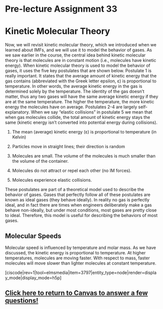 <div style="float:right;margin:auto"><ebook-button title="Kinetic Molecular Theory" link="https://genchem.science.psu.edu/12-1-kinetic-molecular-theory"></ebook-button></div>

# Pre-lecture Assignment 33

# Kinetic Molecular Theory

Now, we will revisit kinetic molecular theory, which we introduced when we learned about IMFs, and we will use it to model the behavior of gases. As we saw earlier in the course, the central idea behind kinetic molecular theory is that molecules are in constant motion (i.e., molecules have kinetic energy). When kinetic molecular theory is used to model the behavior of gases, it uses the five key postulates that are shown below. Postulate 1 is really important. It states that the average amount of kinetic energy that the gas contains (abbreviated with the Greek letter epsilon, ε) is proportional to temperature. In other words, the average kinetic energy in the gas is determined solely by the temperature.  The identity of the gas doesn’t matter, thus any two gases will have the same average kinetic energy if they are at the same temperature. The higher the temperature, the more kinetic energy the molecules have on average. Postulates 2-4 are largely self-explanatory. When we say “elastic collisions” in postulate 5 we mean that when gas molecules collide, the total amount of kinetic energy stays the same (kinetic energy isn’t converted into potential energy during collisions).  

1) The mean (average) kinetic energy (ε) is proportional to temperature (in Kelvin)

2) Particles move in straight lines; their direction is random

3) Molecules are small. The volume of the molecules is much smaller than the volume of the container.

4) Molecules do not attract or repel each other (no IM forces).

5) Molecules experience elastic collisions.


These postulates are part of a theoretical model used to describe the behavior of gases. Gases that perfectly follow all of these postulates are known as ideal gases (they behave ideally). In reality no gas is perfectly ideal, and in fact there are times when engineers deliberately make a gas behave non-ideally, but under most conditions, most gases are pretty close to ideal. Therefore, this model is useful for describing the behaviors of most gases. 

## Molecular Speeds 

Molecular speed is influenced by temperature and molar mass.  As we have discussed, the kinetic energy is proportional to temperature.  At higher temperatures, molecules are moving faster.  With respect to mass, faster molecules will move slower than lighter molecules at constant temperature.

 
[ciscode|rev=1|tool=elmsmedia|item=3797|entity_type=node|render=display_mode|display_mode=h5p]

## [Click here to return to Canvas to answer a few questions!](https://psu.instructure.com/courses/1881362/quizzes/3332283)


